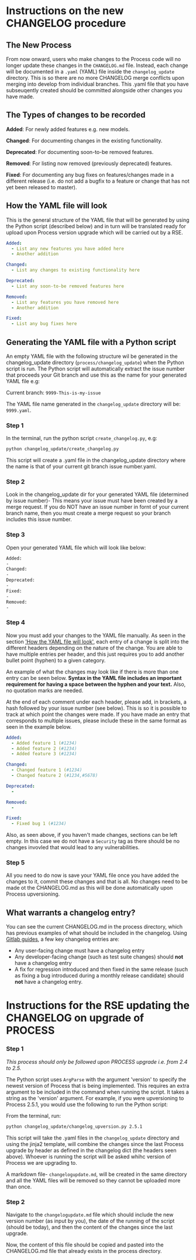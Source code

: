# Instructions on the new CHANGELOG procedure

## The New Process
From now onward, users who make changes to the Process code will no longer update these changes in the `CHANGELOG.md` file. Instead, each change will be documented in a `.yaml` (YAML) file inside the `changelog_update` directory. This is so there are no more CHANGELOG merge conflicts upon merging into develop from individual branches. This .yaml file that you have subseuqently created should be committed alongside other changes you have made.

## The Types of changes to be recorded
**Added**: For newly added features e.g. new models.

**Changed**: For documenting changes in the existing functionality.

**Deprecated**: For documenting soon-to-be removed features.

**Removed**: For listing now removed (previously deprecated) features.

**Fixed**: For documenting any bug fixes on features/changes made in a different release (i.e. do not add a bugfix to a feature or change that has not yet been released to master).



## How the YAML file will look
This is the general structure of the YAML file that will be generated by using the Python script (described below) and in turn will be translated ready for upload upon Process version upgrade which will be carried out by a RSE.

```yaml
Added:
  - List any new features you have added here
  - Another addition

Changed:
  - List any changes to existing functionality here

Deprecated:
  - List any soon-to-be removed features here

Removed:
  - List any features you have removed here
  - Another addition

Fixed:
  - List any bug fixes here
```

## Generating the YAML file with a Python script
An empty YAML file with the following structure wil be generated in the changelog_update directory (`process/changelog_update`) when the Python script is run. The Python script will automatically extract the issue number that proceeds your Git branch and use this as the name for your generated YAML file e.g:

Current branch: `9999-This-is-my-issue`

The YAML file name generated in the `changelog_update` directory will be: `9999.yaml`.

### Step 1
In the terminal, run the python script `create_changelog.py`, e.g:

```bash
python changelog_update/create_changelog.py
```
This script will create a .yaml file in the changelog_update directory where the name is that of your current git branch issue number.yaml. 

### Step 2
Look in the changelog_update dir for your generated YAML file (determined by issue number)- This means your issue must have been created by a merge request. If you do NOT have an issue number in fornt of your current branch name, then you must create a merge request so your branch includes this issue number.

### Step 3
Open your generated YAML file which will look like below:
```BASH
Added:
-
Changed:
-
Deprecated:
-
Fixed:
-
Removed:
-
```

### Step 4
Now you must add your changes to the YAML file manually. As seen in the section ['How the YAML file will look'](#how-the-yaml-file-will-look), each entry of a change is split into the different headers depending on the nature of the change. You are able to have multiple entries per header, and this just requires you to add another bullet point (hyphen) to a given category.

An example of what the changes may look like if there is more than one entry can be seen below. **Syntax in the YAML file includes an important requirement for having a space between the hyphen and your text.** Also, no quotation marks are needed. 

At the end of each comment under each header, please add, in brackets, a hash followed by your issue number (see below). This is so it is possible to track at which point the changes were made. If you have made an entry that corresponds to multiple issues, please include these in the same format as seen in the example below.

```yaml
Added:
  - Added feature 1 (#1234)
  - Added feature 2 (#1234)
  - Added feature 3 (#1234)

Changed:
  - Changed feature 1 (#1234)
  - Changed feature 2 (#1234,#5678)

Deprecated:
  - 

Removed:
  - 

Fixed:
  - Fixed bug 1 (#1234)
```
Also, as seen above, if you haven't made changes, sections can be left empty. In this case we do not have a `Security` tag as there should be no changes invovled that would lead to any vulnerabilities. 

### Step 5
All you need to do now is save your YAML file once you have added the changes to it, commit these changes and that is all. No changes need to be made ot the CHANGELOG.md as this will be done automatically upon Process upversioning. 

## What warrants a changelog entry?
You can see the current CHANGELOG.md in the process directory, which has previous examples of what should be included in the changelog. Using [Gitlab guides](https://docs.gitlab.com/ee/development/changelog.html), a few key changelog entries are:

- Any user-facing change must have a changelog entry
- Any developer-facing change (such as test suite changes) should **not** have a changelog entry
- A fix for regression introduced and then fixed in the same release (such as fixing a bug introduced during a monthly release candidate) should **not** have a changelog entry.


# Instructions for the RSE updating the CHANGELOG on upgrade of PROCESS

### Step 1
*This process should only be followed upon PROCESS upgrade i.e. from 2.4 to 2.5.*

The Python script uses `ArgParse` with the argument 'version' to specify the newest version of Process that is being implemented. This requires an extra argument to be included in the command when running the script. It takes a string as the 'version' argument. For example, if you were upversioning to Process 2.5.1, you would use the following to run the Python script:

From the terminal, run:
```bash
python changelog_update/changelog_upversion.py 2.5.1
```
This script will take the .yaml files in the `changelog_update` directory and using the jinja2 template, will combine the changes since the last Process upgrade by header as defined in the changelog dict (the headers seen above). Whoever is running the script will be asked whihc version of Process we are upgrading to. 

A markdown file- `changelogupdate.md`, will be created in the same directory and all the YAML files will be removed so they cannot be uploaded more than once.

### Step 2
Navigate to the `changelogupdate.md` file which should include the new version number (as input by you), the date of the running of the script (should be today), and then the content of the changes since the last upgrade.

Now, the content of this file should be copied and pasted into the CHANGELOG.md file that already exists in the process directory. 